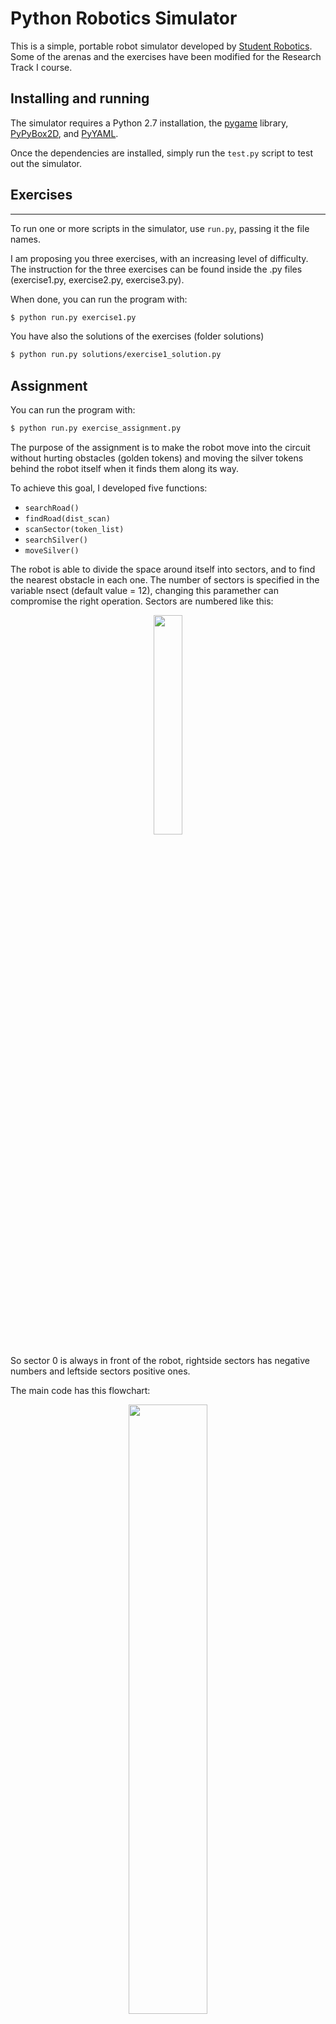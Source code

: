 Python Robotics Simulator
================================

This is a simple, portable robot simulator developed by [Student Robotics](https://studentrobotics.org).
Some of the arenas and the exercises have been modified for the Research Track I course.

Installing and running
----------------------

The simulator requires a Python 2.7 installation, the [pygame](http://pygame.org/) library, [PyPyBox2D](https://pypi.python.org/pypi/pypybox2d/2.1-r331), and [PyYAML](https://pypi.python.org/pypi/PyYAML/).

Once the dependencies are installed, simply run the `test.py` script to test out the simulator.

## Exercises
-----------------------------

To run one or more scripts in the simulator, use `run.py`, passing it the file names. 

I am proposing you three exercises, with an increasing level of difficulty.
The instruction for the three exercises can be found inside the .py files (exercise1.py, exercise2.py, exercise3.py).

When done, you can run the program with:

```bash
$ python run.py exercise1.py
```

You have also the solutions of the exercises (folder solutions)

```bash
$ python run.py solutions/exercise1_solution.py
```

Assignment
----------

You can run the program with:

```bash
$ python run.py exercise_assignment.py
```

The purpose of the assignment is to make the robot move into the circuit without hurting obstacles (golden 
tokens) and moving the silver tokens behind the robot itself when it finds them along its way.

To achieve this goal, I developed five functions:
* `searchRoad()`
* `findRoad(dist_scan)`
* `scanSector(token_list)`
* `searchSilver()`
* `moveSilver()`

The robot is able to divide the space around itself into sectors, and to find the nearest obstacle in each one.
The number of sectors is specified in the variable nsect (default value = 12), changing this paramether can compromise the right operation.
Sectors are numbered like this:

<p align="center">
<img src="https://github.com/ettore9x9/RT1_assignment1/blob/master/images/sectors.jpg" width=30% height=30%>
</p>

So sector 0 is always in front of the robot, rightside sectors has negative numbers and leftside sectors positive
ones.

 The main code has this flowchart:
 
<p align="center">
<img src="https://github.com/ettore9x9/RT1_assignment1/blob/master/images/flowchart_main.jpg" width=50% height=50%>
</p>

### searchRoad ###

Let's focus on the function `searchRoad`. It aims to search a good orientation for the robot, and chooses to 
turn the robot or not, evaluating the distance from obstacles in sectors.

Choices made:
* If an obstacle is near in both sectors +1 and -1 the road is too narrow, so call the function `findRoad`.
* If there aren't obstacles in sector 0, go further. 
 - To avoid being too close to an obstacle with the side of the robot, checks if sector 1 and sector -1 are free from obstacles. If they are not, then turns just a little bit.
* If there is an obstacle in sector 0, it must turns to find a better way, so call the function `findRoad`.

The `searchRoad` function has this flowchart:

<p align="center">
<img src="https://github.com/ettore9x9/RT1_assignment1/blob/master/images/flowchart_searchRoad.jpg" width=50% height=50%>
</p>

### findRoad ###

The function `findRoad` aims to turn the robot in order to find a road free from obstacles.
It looks both rightside (negative numbers) and leftside (positive numbers) symmetrically and sequentially, and stops when it finds the first free sector.
For example, it first looks in sectors +1 and -1 and chooses the one with the farther obstacle, than it turns on its side. If both have a near obstacle, then it looks in sectors +2 and -2, and so on.

<p align="center">
<img src="https://github.com/ettore9x9/RT1_assignment1/blob/master/images/findroad.jpg" width=80%>
</p>

### scanSector ###

The `scanSector` function is used to search in every sector the closest gold token.
Its argument is the list of tokens provided by the `R.see` method, and it returns a float array in which element j is the smallest distance from a golden token detected in j-th sector.

### searchSilver ###

The function `searchSilver` aims to search the closest silver token and to make the robot moves close to it. First it alignes the robot, than moves near the silver token and finally grabs it and call the `moveSilver` function.

### moveSilver ###

The `moveSilver` function is able to move behind the robot the grabbed silver token, searching around for obstacles to decide if it's better to turn left or right. Thanks to this it avoids to hurt obstacles during the turning operation.

<p align="center">
<img src="https://github.com/ettore9x9/RT1_assignment1/blob/master/images/movesilver.jpg" width=80%>
</p>

Robot API
---------

The API for controlling a simulated robot is designed to be as similar as possible to the [SR API][sr-api].

### Motors ###

The simulated robot has two motors configured for skid steering, connected to a two-output [Motor Board](https://studentrobotics.org/docs/kit/motor_board). The left motor is connected to output `0` and the right motor to output `1`.

The Motor Board API is identical to [that of the SR API](https://studentrobotics.org/docs/programming/sr/motors/), except that motor boards cannot be addressed by serial number. So, to turn on the spot at one quarter of full power, one might write the following:

```python
R.motors[0].m0.power = 25
R.motors[0].m1.power = -25
```

### The Grabber ###

The robot is equipped with a grabber, capable of picking up a token which is in front of the robot and within 0.4 metres of the robot's centre. To pick up a token, call the `R.grab` method:

```python
success = R.grab()
```

The `R.grab` function returns `True` if a token was successfully picked up, or `False` otherwise. If the robot is already holding a token, it will throw an `AlreadyHoldingSomethingException`.

To drop the token, call the `R.release` method.

Cable-tie flails are not implemented.

### Vision ###

To help the robot find tokens and navigate, each token has markers stuck to it, as does each wall. The `R.see` method returns a list of all the markers the robot can see, as `Marker` objects. The robot can only see markers which it is facing towards.

Each `Marker` object has the following attributes:

* `info`: a `MarkerInfo` object describing the marker itself. Has the following attributes:
  * `code`: the numeric code of the marker.
  * `marker_type`: the type of object the marker is attached to (either `MARKER_TOKEN_GOLD`, `MARKER_TOKEN_SILVER` or `MARKER_ARENA`).
  * `offset`: offset of the numeric code of the marker from the lowest numbered marker of its type. For example, token number 3 has the code 43, but offset 3.
  * `size`: the size that the marker would be in the real game, for compatibility with the SR API.
* `centre`: the location of the marker in polar coordinates, as a `PolarCoord` object. Has the following attributes:
  * `length`: the distance from the centre of the robot to the object (in metres).
  * `rot_y`: rotation about the Y axis in degrees.
* `dist`: an alias for `centre.length`
* `res`: the value of the `res` parameter of `R.see`, for compatibility with the SR API.
* `rot_y`: an alias for `centre.rot_y`
* `timestamp`: the time at which the marker was seen (when `R.see` was called).

For example, the following code lists all of the markers the robot can see:

```python
markers = R.see()
print "I can see", len(markers), "markers:"

for m in markers:
    if m.info.marker_type in (MARKER_TOKEN_GOLD, MARKER_TOKEN_SILVER):
        print " - Token {0} is {1} metres away".format( m.info.offset, m.dist )
    elif m.info.marker_type == MARKER_ARENA:
        print " - Arena marker {0} is {1} metres away".format( m.info.offset, m.dist )
```

[sr-api]: https://studentrobotics.org/docs/programming/sr/
